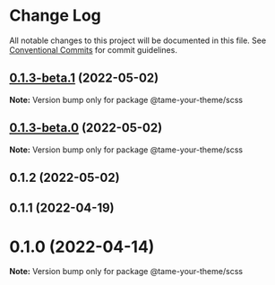 # Change Log

All notable changes to this project will be documented in this file.
See [Conventional Commits](https://conventionalcommits.org) for commit guidelines.

## [0.1.3-beta.1](https://github.com/wellgrisa/tame-your-theme/compare/@tame-your-theme/scss@0.1.3-beta.0...@tame-your-theme/scss@0.1.3-beta.1) (2022-05-02)

**Note:** Version bump only for package @tame-your-theme/scss





## [0.1.3-beta.0](https://github.com/wellgrisa/tame-your-theme/compare/@tame-your-theme/scss@0.1.2...@tame-your-theme/scss@0.1.3-beta.0) (2022-05-02)

**Note:** Version bump only for package @tame-your-theme/scss





## 0.1.2 (2022-05-02)



## 0.1.1 (2022-04-19)



# 0.1.0 (2022-04-14)

**Note:** Version bump only for package @tame-your-theme/scss
